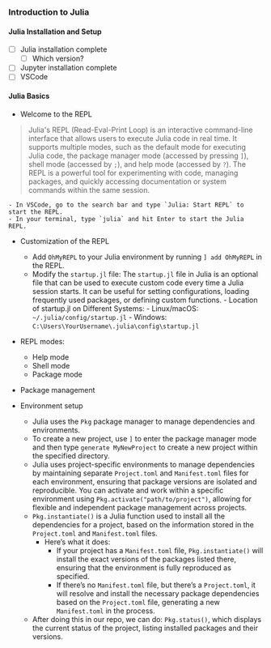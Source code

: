 ### Introduction to Julia

#### Julia Installation and Setup

- [ ] Julia installation complete
    - [ ] Which version?
- [ ] Jupyter installation complete
- [ ] VSCode

#### Julia Basics

- Welcome to the REPL

> Julia's REPL (Read-Eval-Print Loop) is an interactive command-line interface that allows users to execute Julia code in real time. It supports multiple modes, such as the default mode for executing Julia code, the package manager mode (accessed by pressing `]`), shell mode (accessed by `;`), and help mode (accessed by `?`). The REPL is a powerful tool for experimenting with code, managing packages, and quickly accessing documentation or system commands within the same session.

    - In VSCode, go to the search bar and type `Julia: Start REPL` to start the REPL.
    - In your terminal, type `julia` and hit Enter to start the Julia REPL.

- Customization of the REPL
    - Add `OhMyREPL` to your Julia environment by running `] add OhMyREPL` in the REPL.
    - Modify the `startup.jl` file:
        The `startup.jl` file in Julia is an optional file that can be used to execute custom code every time a Julia session starts. It can be useful for setting configurations, loading frequently used packages, or defining custom functions.
            - Location of startup.jl on Different Systems:
                - Linux/macOS:
                    ```
                    ~/.julia/config/startup.jl
                    ```
                - Windows:
                    ```
                    C:\Users\YourUsername\.julia\config\startup.jl
                    ```
                    
- REPL modes:
    - Help mode
    - Shell mode
    - Package mode

- Package management

- Environment setup
    - Julia uses the `Pkg` package manager to manage dependencies and environments.
    - To create a new project, use `]` to enter the package manager mode and then type `generate MyNewProject` to create a new project within the specified directory.
    - Julia uses project-specific environments to manage dependencies by maintaining separate `Project.toml` and `Manifest.toml` files for each environment, ensuring that package versions are isolated and reproducible. You can activate and work within a specific environment using `Pkg.activate("path/to/project")`, allowing for flexible and independent package management across projects.
    - `Pkg.instantiate()` is a Julia function used to install all the dependencies for a project, based on the information stored in the `Project.toml` and `Manifest.toml` files.
        - Here’s what it does:
            - If your project has a `Manifest.toml` file, `Pkg.instantiate()` will install the exact versions of the packages listed there, ensuring that the environment is fully reproduced as specified.
            - If there’s no `Manifest.toml` file, but there’s a `Project.toml`, it will resolve and install the necessary package dependencies based on the `Project.toml` file, generating a new `Manifest.toml` in the process.
    - After doing this in our repo, we can do: `Pkg.status()`, which displays the current status of the project, listing installed packages and their versions.